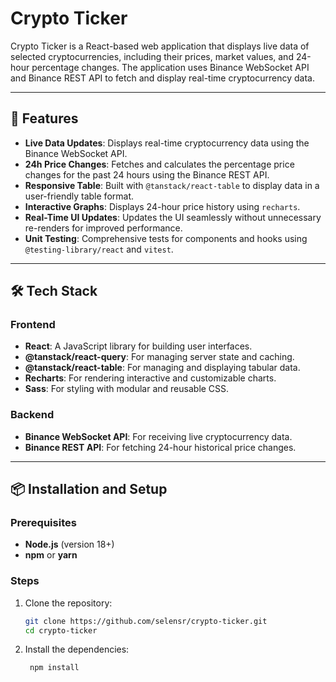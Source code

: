 # Crypto Ticker

Crypto Ticker is a React-based web application that displays live data of selected cryptocurrencies, including their prices, market values, and 24-hour percentage changes. The application uses Binance WebSocket API and Binance REST API to fetch and display real-time cryptocurrency data.

---

## 🚀 Features

- **Live Data Updates**: Displays real-time cryptocurrency data using the Binance WebSocket API.
- **24h Price Changes**: Fetches and calculates the percentage price changes for the past 24 hours using the Binance REST API.
- **Responsive Table**: Built with `@tanstack/react-table` to display data in a user-friendly table format.
- **Interactive Graphs**: Displays 24-hour price history using `recharts`.
- **Real-Time UI Updates**: Updates the UI seamlessly without unnecessary re-renders for improved performance.
- **Unit Testing**: Comprehensive tests for components and hooks using `@testing-library/react` and `vitest`.

---

## 🛠️ Tech Stack

### Frontend

- **React**: A JavaScript library for building user interfaces.
- **@tanstack/react-query**: For managing server state and caching.
- **@tanstack/react-table**: For managing and displaying tabular data.
- **Recharts**: For rendering interactive and customizable charts.
- **Sass**: For styling with modular and reusable CSS.

### Backend

- **Binance WebSocket API**: For receiving live cryptocurrency data.
- **Binance REST API**: For fetching 24-hour historical price changes.

---

## 📦 Installation and Setup

### Prerequisites

- **Node.js** (version 18+)
- **npm** or **yarn**

### Steps

1. Clone the repository:
   ```bash
   git clone https://github.com/selensr/crypto-ticker.git
   cd crypto-ticker
   ```
2. Install the dependencies:
   ```bash
    npm install
   ```
